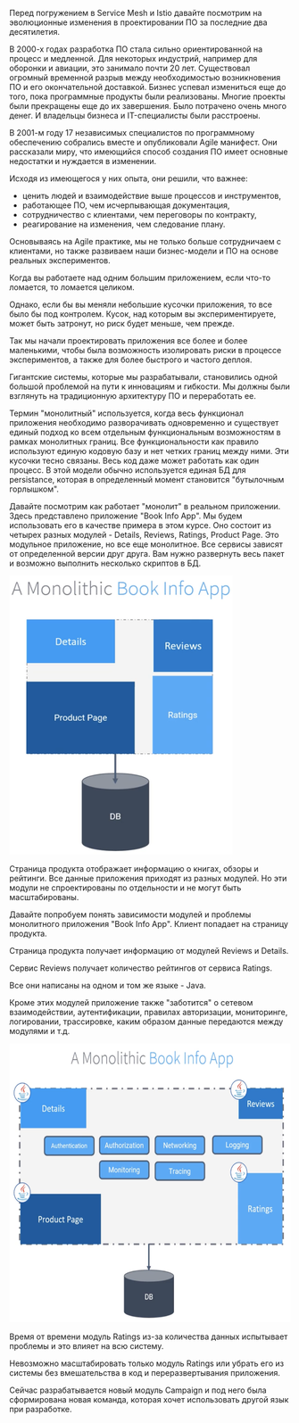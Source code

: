 Перед погружением в Service Mesh и Istio давайте посмотрим на эволюционные изменения в проектировании ПО за последние два десятилетия.

В 2000-х годах разработка ПО стала сильно ориентированной на процесс и медленной. Для некоторых индустрий, например для оборонки и авиации, это занимало почти 20 лет. Существовал огромный временной разрыв между необходимостью возникновения ПО и его окончательной доставкой. Бизнес успевал измениться еще до того, пока программные продукты были реализованы. Многие проекты были прекращены еще до их завершения. Было потрачено очень много денег. И владельцы бизнеса и IT-специалисты были расстроены.

В 2001-м году 17 независимых специалистов по программному обеспечению собрались вместе и опубликовали Agile манифест. Они рассказали миру, что имеющийся способ создания ПО имеет основные недостатки и нуждается в изменении.

Исходя из имеющегося у них опыта, они решили, что важнее:
- ценить людей и взаимодействие выше процессов и инструментов,
- работающее ПО, чем исчерпывающая документация,
- сотрудничество с клиентами, чем переговоры по контракту,
- реагирование на изменения, чем следование плану.

Основываясь на Agile практике, мы не только больше сотрудничаем с клиентами, но также развиваем наши бизнес-модели и ПО на основе реальных экспериментов.

Когда вы работаете над одним большим приложением, если что-то ломается, то ломается целиком.

Однако, если бы вы меняли небольшие кусочки приложения, то все было бы под контролем. Кусок, над которым вы экспериментируете, может быть затронут, но риск будет меньше, чем прежде.

Так мы начали проектировать приложения все более и более маленькими, чтобы была возможность изолировать риски в процессе экспериментов, а также для более быстрого и частого деплоя.

Гигантские системы, которые мы разрабатывали, становились одной большой проблемой на пути к инновациям и гибкости. Мы должны были взглянуть на традиционную архитектуру ПО и переработать ее.

Термин "монолитный" используется, когда весь функционал приложения необходимо разворачивать одновременно и существует единый подход ко всем отдельным функциональным возможностям в рамках монолитных границ. Все функциональности как правило используют единую кодовую базу и нет четких границ между ними. Эти кусочки тесно связаны. Весь код даже может работать как один процесс. В этой модели обычно используется единая БД для persistance, которая в определенный момент становится "бутылочным горлышком".

Давайте посмотрим как работает "монолит" в реальном приложении. Здесь представлено приложение "Book Info App". Мы будем использовать его в качестве примера в этом курсе. Оно состоит из четырех разных модулей - Details, Reviews, Ratings, Product Page. Это модульное приложение, но все еще монолитное. Все сервисы зависят от определенной версии друг друга. Вам нужно развернуть весь пакет и возможно выполнить несколько скриптов в БД.

<img src="screen1.png" width="400" height="500"><br>

Страница продукта отображает информацию о книгах, обзоры и рейтинги. Все данные приложения приходят из разных модулей. Но эти модули не спроектированы по отдельности и не могут быть масштабированы.

Давайте попробуем понять зависимости модулей и проблемы монолитного приложения "Book Info App". Клиент попадает на страницу продукта.

Страница продукта получает информацию от модулей Reviews и Details.

Сервис Reviews получает количество рейтингов от сервиса Ratings.

Все они написаны на одном и том же языке - Java.

Кроме этих модулей приложение также "заботится" о сетевом взаимодействии, аутентификации, правилах авторизации, мониторинге, логировании, трассировке, каким образом данные передаются между модулями и т.д.

<img src="screen2.png" width="600" height="500"><br>

Время от времени модуль Ratings из-за количества данных испытывает проблемы и это влияет на всю систему.

Невозможно масштабировать только модуль Ratings или убрать его из системы без вмешательства в код и переразвертывания приложения.

Сейчас разрабатывается новый модуль Campaign и под него была сформирована новая команда, которая хочет использовать другой язык при разработке.